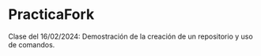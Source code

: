 # PracticaFork
Clase del 16/02/2024: Demostración de la creación de un repositorio y uso de comandos.
